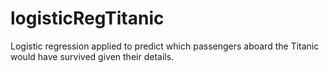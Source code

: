 # logisticRegTitanic
Logistic regression applied to predict which passengers aboard the Titanic would have survived given their details.

